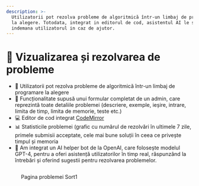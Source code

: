 ```yaml
---
description: >-
  Utilizatorii pot rezolva probleme de algoritmică într-un limbaj de programare
  la alegere. Totodata, integrat in editorul de cod, asistentul AI le sta la
  indemana utilizatorul in caz de ajutor.
---
```


# 📘 Vizualizarea și rezolvarea de probleme

* 🧠 Utilizatorii pot rezolva probleme de algoritmică într-un limbaj de programare la alegere
* 📝 Funcționalitate supusă unui formular completat de un admin, care reprezintă toate detaliile problemei (descriere, exemple, ieșire, intrare, limita de timp, limita de memorie, teste etc.)
* 💻 Editor de cod integrat [CodeMirror](https://uiwjs.github.io/react-codemirror/)
* 📊 Statisticile problemei (grafic cu numărul de rezolvări în ultimele 7 zile, primele submisii acceptate, cele mai bune soluții în ceea ce privește timpul și memoria
* 🤖 Am integrat un AI helper bot de la OpenAI, care folosește modelul GPT-4, pentru a oferi asistență utilizatorilor în timp real, răspunzând la întrebări și oferind sugestii pentru rezolvarea problemelor.

<figure><img src="broken-reference" alt=""><figcaption><p>Pagina problemei Sort1</p></figcaption></figure>
